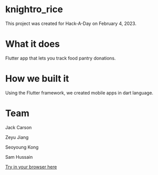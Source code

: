 # knightro_rice
This project was created for Hack-A-Day on February 4, 2023.

# What it does
Flutter app that lets you track food pantry donations.

# How we built it
Using the Flutter framework, we created mobile apps in dart language.

# Team
Jack Carson

Zeyu Jiang

Seoyoung Kong

Sam Hussain

<a href="https://insaneh4.github.io/knightro_rice/">Try in your browser here</a>  
